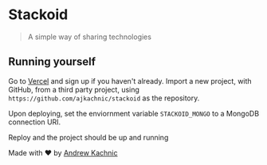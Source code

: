 # Stackoid
> A simple way of sharing technologies

## Running yourself
Go to [Vercel](https://vercel.com) and sign up if you haven't already.
Import a new project, with GitHub, from a third party project, using `https://github.com/ajkachnic/stackoid` as the repository.

Upon deploying, set the enviornment variable `STACKOID_MONGO` to a MongoDB connection URI.

Reploy and the project should be up and running

Made with ❤️ by [Andrew Kachnic](https://github.com/ajkachnic)